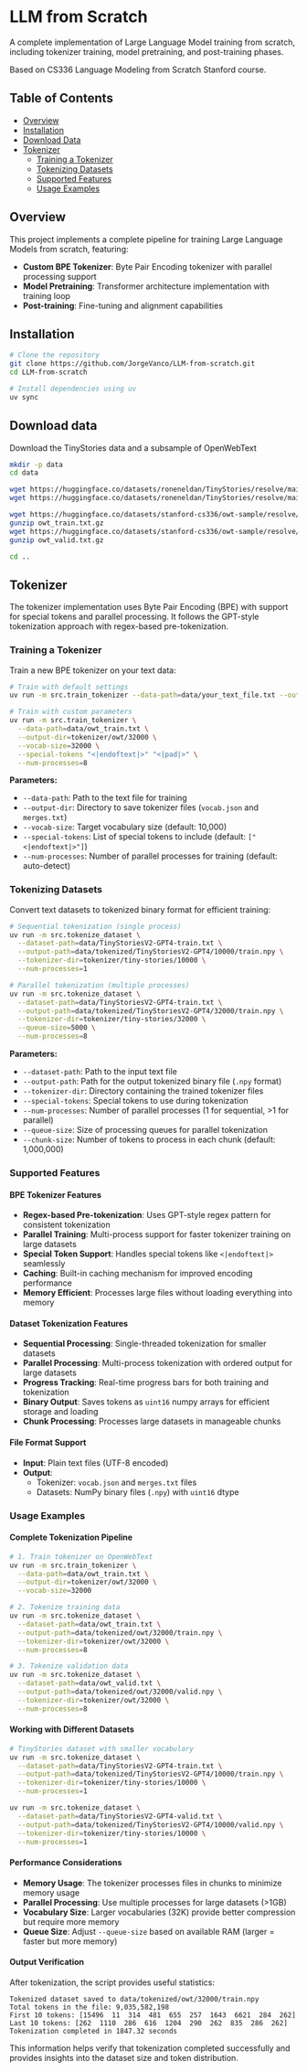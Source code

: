 # LLM from Scratch

A complete implementation of Large Language Model training from scratch, including tokenizer training, model pretraining, and post-training phases.

Based on CS336 Language Modeling from Scratch Stanford course.

## Table of Contents

- [Overview](#overview)
- [Installation](#installation)
- [Download Data](#download-data)
- [Tokenizer](#tokenizer)
  - [Training a Tokenizer](#training-a-tokenizer)
  - [Tokenizing Datasets](#tokenizing-datasets)
  - [Supported Features](#supported-features)
  - [Usage Examples](#usage-examples)

## Overview

This project implements a complete pipeline for training Large Language Models from scratch, featuring:

- **Custom BPE Tokenizer**: Byte Pair Encoding tokenizer with parallel processing support
- **Model Pretraining**: Transformer architecture implementation with training loop
- **Post-training**: Fine-tuning and alignment capabilities

## Installation

```bash
# Clone the repository
git clone https://github.com/JorgeVanco/LLM-from-scratch.git
cd LLM-from-scratch

# Install dependencies using uv
uv sync
```

## Download data
Download the TinyStories data and a subsample of OpenWebText

``` sh
mkdir -p data
cd data

wget https://huggingface.co/datasets/roneneldan/TinyStories/resolve/main/TinyStoriesV2-GPT4-train.txt
wget https://huggingface.co/datasets/roneneldan/TinyStories/resolve/main/TinyStoriesV2-GPT4-valid.txt

wget https://huggingface.co/datasets/stanford-cs336/owt-sample/resolve/main/owt_train.txt.gz
gunzip owt_train.txt.gz
wget https://huggingface.co/datasets/stanford-cs336/owt-sample/resolve/main/owt_valid.txt.gz
gunzip owt_valid.txt.gz

cd ..
```

## Tokenizer

The tokenizer implementation uses Byte Pair Encoding (BPE) with support for special tokens and parallel processing. It follows the GPT-style tokenization approach with regex-based pre-tokenization.

### Training a Tokenizer

Train a new BPE tokenizer on your text data:

```bash
# Train with default settings
uv run -m src.train_tokenizer --data-path=data/your_text_file.txt --output-dir=tokenizer/your_tokenizer --vocab-size=10000

# Train with custom parameters
uv run -m src.train_tokenizer \
  --data-path=data/owt_train.txt \
  --output-dir=tokenizer/owt/32000 \
  --vocab-size=32000 \
  --special-tokens "<|endoftext|>" "<|pad|>" \
  --num-processes=8
```

**Parameters:**
- `--data-path`: Path to the text file for training
- `--output-dir`: Directory to save tokenizer files (`vocab.json` and `merges.txt`)
- `--vocab-size`: Target vocabulary size (default: 10,000)
- `--special-tokens`: List of special tokens to include (default: `["<|endoftext|>"]`)
- `--num-processes`: Number of parallel processes for training (default: auto-detect)

### Tokenizing Datasets

Convert text datasets to tokenized binary format for efficient training:

```bash
# Sequential tokenization (single process)
uv run -m src.tokenize_dataset \
  --dataset-path=data/TinyStoriesV2-GPT4-train.txt \
  --output-path=data/tokenized/TinyStoriesV2-GPT4/10000/train.npy \
  --tokenizer-dir=tokenizer/tiny-stories/10000 \
  --num-processes=1

# Parallel tokenization (multiple processes)
uv run -m src.tokenize_dataset \
  --dataset-path=data/TinyStoriesV2-GPT4-train.txt \
  --output-path=data/tokenized/TinyStoriesV2-GPT4/32000/train.npy \
  --tokenizer-dir=tokenizer/tiny-stories/32000 \
  --queue-size=5000 \
  --num-processes=8
```

**Parameters:**
- `--dataset-path`: Path to the input text file
- `--output-path`: Path for the output tokenized binary file (`.npy` format)
- `--tokenizer-dir`: Directory containing the trained tokenizer files
- `--special-tokens`: Special tokens to use during tokenization
- `--num-processes`: Number of parallel processes (1 for sequential, >1 for parallel)
- `--queue-size`: Size of processing queues for parallel tokenization
- `--chunk-size`: Number of tokens to process in each chunk (default: 1,000,000)

### Supported Features

#### BPE Tokenizer Features
- **Regex-based Pre-tokenization**: Uses GPT-style regex pattern for consistent tokenization
- **Parallel Training**: Multi-process support for faster tokenizer training on large datasets
- **Special Token Support**: Handles special tokens like `<|endoftext|>` seamlessly
- **Caching**: Built-in caching mechanism for improved encoding performance
- **Memory Efficient**: Processes large files without loading everything into memory

#### Dataset Tokenization Features
- **Sequential Processing**: Single-threaded tokenization for smaller datasets
- **Parallel Processing**: Multi-process tokenization with ordered output for large datasets
- **Progress Tracking**: Real-time progress bars for both training and tokenization
- **Binary Output**: Saves tokens as `uint16` numpy arrays for efficient storage and loading
- **Chunk Processing**: Processes large datasets in manageable chunks

#### File Format Support
- **Input**: Plain text files (UTF-8 encoded)
- **Output**: 
  - Tokenizer: `vocab.json` and `merges.txt` files
  - Datasets: NumPy binary files (`.npy`) with `uint16` dtype

### Usage Examples

#### Complete Tokenization Pipeline

```bash
# 1. Train tokenizer on OpenWebText
uv run -m src.train_tokenizer \
  --data-path=data/owt_train.txt \
  --output-dir=tokenizer/owt/32000 \
  --vocab-size=32000

# 2. Tokenize training data
uv run -m src.tokenize_dataset \
  --dataset-path=data/owt_train.txt \
  --output-path=data/tokenized/owt/32000/train.npy \
  --tokenizer-dir=tokenizer/owt/32000 \
  --num-processes=8

# 3. Tokenize validation data
uv run -m src.tokenize_dataset \
  --dataset-path=data/owt_valid.txt \
  --output-path=data/tokenized/owt/32000/valid.npy \
  --tokenizer-dir=tokenizer/owt/32000 \
  --num-processes=8
```

#### Working with Different Datasets

```bash
# TinyStories dataset with smaller vocabulary
uv run -m src.tokenize_dataset \
  --dataset-path=data/TinyStoriesV2-GPT4-train.txt \
  --output-path=data/tokenized/TinyStoriesV2-GPT4/10000/train.npy \
  --tokenizer-dir=tokenizer/tiny-stories/10000 \
  --num-processes=1

uv run -m src.tokenize_dataset \
  --dataset-path=data/TinyStoriesV2-GPT4-valid.txt \
  --output-path=data/tokenized/TinyStoriesV2-GPT4/10000/valid.npy \
  --tokenizer-dir=tokenizer/tiny-stories/10000 \
  --num-processes=1
```

#### Performance Considerations

- **Memory Usage**: The tokenizer processes files in chunks to minimize memory usage
- **Parallel Processing**: Use multiple processes for large datasets (>1GB)
- **Vocabulary Size**: Larger vocabularies (32K) provide better compression but require more memory
- **Queue Size**: Adjust `--queue-size` based on available RAM (larger = faster but more memory)

#### Output Verification

After tokenization, the script provides useful statistics:

```
Tokenized dataset saved to data/tokenized/owt/32000/train.npy
Total tokens in the file: 9,035,582,198
First 10 tokens: [15496  11  314  481  655  257  1643  6621  284  262]
Last 10 tokens: [262  1110  286  616  1204  290  262  835  286  262]
Tokenization completed in 1847.32 seconds
```

This information helps verify that tokenization completed successfully and provides insights into the dataset size and token distribution.
